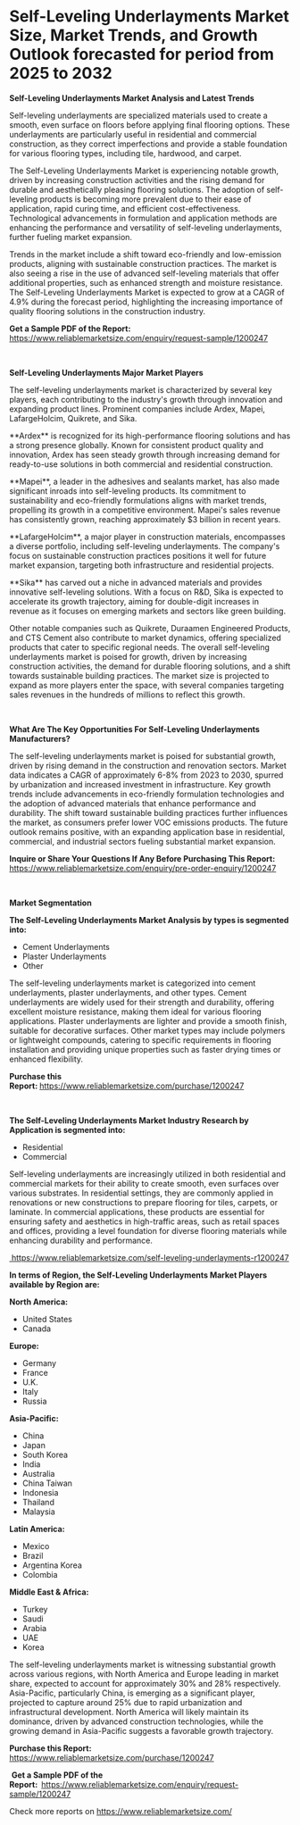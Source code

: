 <p><h1>Self-Leveling Underlayments Market Size, Market Trends, and Growth Outlook forecasted for period from 2025 to 2032</h1></p><p><strong>Self-Leveling Underlayments Market Analysis and Latest Trends</strong></p>
<p><p>Self-leveling underlayments are specialized materials used to create a smooth, even surface on floors before applying final flooring options. These underlayments are particularly useful in residential and commercial construction, as they correct imperfections and provide a stable foundation for various flooring types, including tile, hardwood, and carpet.</p><p>The Self-Leveling Underlayments Market is experiencing notable growth, driven by increasing construction activities and the rising demand for durable and aesthetically pleasing flooring solutions. The adoption of self-leveling products is becoming more prevalent due to their ease of application, rapid curing time, and efficient cost-effectiveness. Technological advancements in formulation and application methods are enhancing the performance and versatility of self-leveling underlayments, further fueling market expansion.</p><p>Trends in the market include a shift toward eco-friendly and low-emission products, aligning with sustainable construction practices. The market is also seeing a rise in the use of advanced self-leveling materials that offer additional properties, such as enhanced strength and moisture resistance. The Self-Leveling Underlayments Market is expected to grow at a CAGR of 4.9% during the forecast period, highlighting the increasing importance of quality flooring solutions in the construction industry.</p></p>
<p><strong>Get a Sample PDF of the Report:&nbsp;</strong> <a href="https://www.reliablemarketsize.com/enquiry/request-sample/1200247?utm_campaign=2800&utm_medium=2&utm_source=Github&utm_content=ia&utm_term=02042025&utm_id=self-leveling-underlayments">https://www.reliablemarketsize.com/enquiry/request-sample/1200247</a></p>
<p>&nbsp;</p>
<p><strong>Self-Leveling Underlayments Major Market Players</strong></p>
<p><p>The self-leveling underlayments market is characterized by several key players, each contributing to the industry's growth through innovation and expanding product lines. Prominent companies include Ardex, Mapei, LafargeHolcim, Quikrete, and Sika.</p><p>**Ardex** is recognized for its high-performance flooring solutions and has a strong presence globally. Known for consistent product quality and innovation, Ardex has seen steady growth through increasing demand for ready-to-use solutions in both commercial and residential construction. </p><p>**Mapei**, a leader in the adhesives and sealants market, has also made significant inroads into self-leveling products. Its commitment to sustainability and eco-friendly formulations aligns with market trends, propelling its growth in a competitive environment. Mapei's sales revenue has consistently grown, reaching approximately $3 billion in recent years.</p><p>**LafargeHolcim**, a major player in construction materials, encompasses a diverse portfolio, including self-leveling underlayments. The company's focus on sustainable construction practices positions it well for future market expansion, targeting both infrastructure and residential projects. </p><p>**Sika** has carved out a niche in advanced materials and provides innovative self-leveling solutions. With a focus on R&D, Sika is expected to accelerate its growth trajectory, aiming for double-digit increases in revenue as it focuses on emerging markets and sectors like green building.</p><p>Other notable companies such as Quikrete, Duraamen Engineered Products, and CTS Cement also contribute to market dynamics, offering specialized products that cater to specific regional needs. The overall self-leveling underlayments market is poised for growth, driven by increasing construction activities, the demand for durable flooring solutions, and a shift towards sustainable building practices. The market size is projected to expand as more players enter the space, with several companies targeting sales revenues in the hundreds of millions to reflect this growth.</p></p>
<p>&nbsp;</p>
<p><strong>What Are The Key Opportunities For Self-Leveling Underlayments Manufacturers?</strong></p>
<p><p>The self-leveling underlayments market is poised for substantial growth, driven by rising demand in the construction and renovation sectors. Market data indicates a CAGR of approximately 6-8% from 2023 to 2030, spurred by urbanization and increased investment in infrastructure. Key growth trends include advancements in eco-friendly formulation technologies and the adoption of advanced materials that enhance performance and durability. The shift toward sustainable building practices further influences the market, as consumers prefer lower VOC emissions products. The future outlook remains positive, with an expanding application base in residential, commercial, and industrial sectors fueling substantial market expansion.</p></p>
<p><strong>Inquire or Share Your Questions If Any Before Purchasing This Report:</strong> <a href="https://www.reliablemarketsize.com/enquiry/pre-order-enquiry/1200247?utm_campaign=2800&utm_medium=2&utm_source=Github&utm_content=ia&utm_term=02042025&utm_id=self-leveling-underlayments">https://www.reliablemarketsize.com/enquiry/pre-order-enquiry/1200247</a></p>
<p>&nbsp;</p>
<p><strong>Market Segmentation</strong></p>
<p><strong>The Self-Leveling Underlayments Market Analysis by types is segmented into:</strong></p>
<p><ul><li>Cement Underlayments</li><li>Plaster Underlayments</li><li>Other</li></ul></p>
<p><p>The self-leveling underlayments market is categorized into cement underlayments, plaster underlayments, and other types. Cement underlayments are widely used for their strength and durability, offering excellent moisture resistance, making them ideal for various flooring applications. Plaster underlayments are lighter and provide a smooth finish, suitable for decorative surfaces. Other market types may include polymers or lightweight compounds, catering to specific requirements in flooring installation and providing unique properties such as faster drying times or enhanced flexibility.</p></p>
<p><strong>Purchase this Report:&nbsp;</strong><a href="https://www.reliablemarketsize.com/purchase/1200247?utm_campaign=2800&utm_medium=2&utm_source=Github&utm_content=ia&utm_term=02042025&utm_id=self-leveling-underlayments">https://www.reliablemarketsize.com/purchase/1200247</a></p>
<p>&nbsp;</p>
<p><strong>The Self-Leveling Underlayments Market Industry Research by Application is segmented into:</strong></p>
<p><ul><li>Residential</li><li>Commercial</li></ul></p>
<p><p>Self-leveling underlayments are increasingly utilized in both residential and commercial markets for their ability to create smooth, even surfaces over various substrates. In residential settings, they are commonly applied in renovations or new constructions to prepare flooring for tiles, carpets, or laminate. In commercial applications, these products are essential for ensuring safety and aesthetics in high-traffic areas, such as retail spaces and offices, providing a level foundation for diverse flooring materials while enhancing durability and performance.</p></p>
<p><a href="https://www.reliablemarketsize.com/self-leveling-underlayments-r1200247?utm_campaign=2800&utm_medium=2&utm_source=Github&utm_content=ia&utm_term=02042025&utm_id=self-leveling-underlayments">&nbsp;https://www.reliablemarketsize.com/self-leveling-underlayments-r1200247</a></p>
<p><strong>In terms of Region, the Self-Leveling Underlayments Market Players available by Region are:</strong></p>
<p>
    <p> <strong> North America: </strong>
        <ul>
            <li>United States</li>
            <li>Canada</li>
        </ul>
        </p> 
    <p> <strong> Europe: </strong>
        <ul>
            <li>Germany</li>
            <li>France</li>
            <li>U.K.</li>
            <li>Italy</li>
            <li>Russia</li>
        </ul>
        </p> 
    <p> <strong> Asia-Pacific: </strong>
        <ul>
            <li>China</li>
            <li>Japan</li>
            <li>South Korea</li>
            <li>India</li>
            <li>Australia</li>
            <li>China Taiwan</li>
            <li>Indonesia</li>
            <li>Thailand</li>
            <li>Malaysia</li>
        </ul>
        </p> 
    <p> <strong> Latin America: </strong>
        <ul>
            <li>Mexico</li>
            <li>Brazil</li>
            <li>Argentina Korea</li>
            <li>Colombia</li>
        </ul>
        </p> 
    <p> <strong> Middle East & Africa: </strong>
        <ul>
            <li>Turkey</li>
            <li>Saudi</li>
            <li>Arabia</li>
            <li>UAE</li>
            <li>Korea</li>
        </ul>
    </p>
    </p>
<p><p>The self-leveling underlayments market is witnessing substantial growth across various regions, with North America and Europe leading in market share, expected to account for approximately 30% and 28% respectively. Asia-Pacific, particularly China, is emerging as a significant player, projected to capture around 25% due to rapid urbanization and infrastructural development. North America will likely maintain its dominance, driven by advanced construction technologies, while the growing demand in Asia-Pacific suggests a favorable growth trajectory.</p></p>
<p><strong>Purchase this Report: </strong><a href="https://www.reliablemarketsize.com/purchase/1200247?utm_campaign=2800&utm_medium=2&utm_source=Github&utm_content=ia&utm_term=02042025&utm_id=self-leveling-underlayments">https://www.reliablemarketsize.com/purchase/1200247</a></p>
<p>&nbsp;<strong>Get a Sample PDF of the Report:&nbsp;&nbsp;</strong><a href="https://www.reliablemarketsize.com/enquiry/request-sample/1200247?utm_campaign=2800&utm_medium=2&utm_source=Github&utm_content=ia&utm_term=02042025&utm_id=self-leveling-underlayments">https://www.reliablemarketsize.com/enquiry/request-sample/1200247</a></p>
<p><strong></strong></p>
<p>Check more reports on <a href="https://www.reliablemarketsize.com/?utm_campaign=2800&utm_medium=2&utm_source=Github&utm_content=ia&utm_term=02042025&utm_id=self-leveling-underlayments">https://www.reliablemarketsize.com/</a></p>